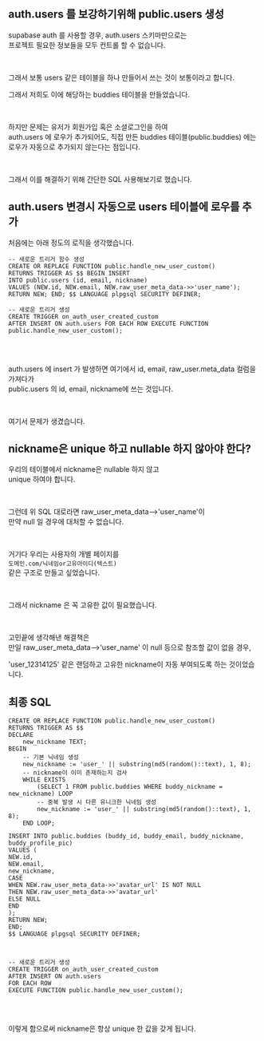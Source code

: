 <h2 data-ke-size="size26">auth.users 를 보강하기위해 public.users 생성</h2>
<p data-ke-size="size16">supabase auth 를 사용할 경우, auth.users 스키마만으로는<br />프로젝트 필요한 정보들을 모두 컨트롤 할 수 없습니다.</p>
<p data-ke-size="size16">&nbsp;</p>
<p data-ke-size="size16">그래서 보통 users 같은 테이블을 하나 만들어서 쓰는 것이 보통이라고 합니다.</p>
<p data-ke-size="size16">그래서 저희도 이에 해당하는 buddies 테이블을 만들었습니다.</p>
<p data-ke-size="size16">&nbsp;</p>
<p data-ke-size="size16">하지만 문제는 유저가 회원가입 혹은 소셜로그인을 하여<br />auth.users 에 로우가 추가되어도, 직접 만든 buddies 테이블(public.buddies) 에는<br />로우가 자동으로 추가되지 않는다는 점입니다.</p>
<p data-ke-size="size16">&nbsp;</p>
<p data-ke-size="size16">그래서 이를 해결하기 위해 간단한 SQL 사용해보기로 했습니다.</p>
<h2 data-ke-size="size26">auth.users 변경시 자동으로 users 테이블에 로우를 추가</h2>
<p data-ke-size="size16">처음에는 아래 정도의 로직을 생각했습니다.</p>
<pre class="pgsql"><code>-- 새로운 트리거 함수 생성
CREATE OR REPLACE FUNCTION public.handle_new_user_custom()
RETURNS TRIGGER AS $$ BEGIN INSERT
INTO public.users (id, email, nickname)
VALUES (NEW.id, NEW.email, NEW.raw_user_meta_data-&gt;&gt;'user_name');
RETURN NEW; END; $$ LANGUAGE plpgsql SECURITY DEFINER;
<p>-- 새로운 트리거 생성
CREATE TRIGGER on_auth_user_created_custom
AFTER INSERT ON auth.users FOR EACH ROW EXECUTE FUNCTION public.handle_new_user_custom();</code></pre></p>
<p data-ke-size="size16">&nbsp;</p>
<p data-ke-size="size16">auth.users 에 insert 가 발생하면 여기에서 id, email, raw_user.meta_data 컬럼을 가져다가<br />public.users 의 id, email, nickname에 쓰는 것입니다.</p>
<p data-ke-size="size16">&nbsp;</p>
<p data-ke-size="size16">여기서 문제가 생겼습니다.</p>
<h2 data-ke-size="size26">nickname은 unique 하고 nullable 하지 않아야 한다?</h2>
<p data-ke-size="size16">우리의 테이블에서 nickname은 nullable 하지 않고<br />unique 하여야 합니다.</p>
<p data-ke-size="size16">&nbsp;</p>
<p data-ke-size="size16">그런데 위 SQL 대로라면 raw_user_meta_data--&gt;'user_name'이<br />만약 null 일 경우에 대처할 수 없습니다.</p>
<p data-ke-size="size16">&nbsp;</p>
<p data-ke-size="size16">거기다 우리는 사용자의 개별 페이지를<br /><code>도메인.com/닉네임or고유아이디(텍스트)</code><br />같은 구조로 만들고 싶었습니다.</p>
<p data-ke-size="size16">&nbsp;</p>
<p data-ke-size="size16">그래서 nickname 은 꼭 고유한 값이 필요했습니다.</p>
<p data-ke-size="size16">&nbsp;</p>
<p data-ke-size="size16">고민끝에 생각해낸 해결책은<br />만일 raw_user_meta_data--&gt;'user_name' 이 null 등으로 참조할 값이 없을 경우,</p>
<p data-ke-size="size16">'user_12314125' 같은 랜덤하고 고유한 nickname이 자동 부여되도록 하는 것이었습니다.</p>
<h2 data-ke-size="size26">최종 SQL</h2>
<pre class="pgsql"><code>CREATE OR REPLACE FUNCTION public.handle_new_user_custom()
RETURNS TRIGGER AS $$
DECLARE
    new_nickname TEXT;
BEGIN
    -- 기본 닉네임 생성
    new_nickname := 'user_' || substring(md5(random()::text), 1, 8);
    -- nickname이 이미 존재하는지 검사
    WHILE EXISTS 
        (SELECT 1 FROM public.buddies WHERE buddy_nickname = new_nickname) LOOP
        -- 중복 발생 시 다른 유니크한 닉네임 생성
        new_nickname := 'user_' || substring(md5(random()::text), 1, 8);
    END LOOP;
<p>INSERT INTO public.buddies (buddy_id, buddy_email, buddy_nickname, buddy_profile_pic)
VALUES (
NEW.id,
NEW.email,
new_nickname,
CASE
WHEN NEW.raw_user_meta_data-&gt;&gt;'avatar_url' IS NOT NULL
THEN NEW.raw_user_meta_data-&gt;&gt;'avatar_url'
ELSE NULL
END
);
RETURN NEW;
END;
$$ LANGUAGE plpgsql SECURITY DEFINER;</p>
<p>-- 새로운 트리거 생성
CREATE TRIGGER on_auth_user_created_custom
AFTER INSERT ON auth.users
FOR EACH ROW
EXECUTE FUNCTION public.handle_new_user_custom();</code></pre></p>
<p data-ke-size="size16">&nbsp;</p>
<p data-ke-size="size16">이렇게 함으로써 nickname은 항상 unique 한 값을 갖게 됩니다.</p>